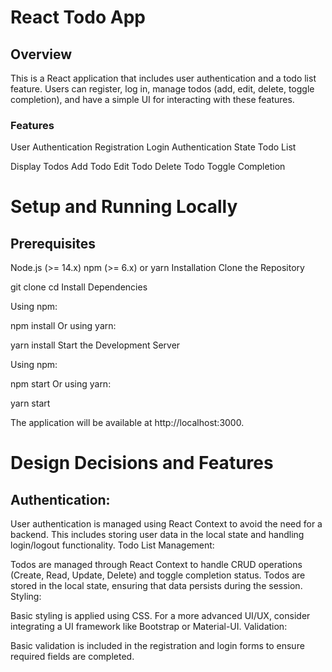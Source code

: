 # React Todo App
## Overview

This is a React application that includes user authentication and a todo list feature. Users can register, log in, manage todos (add, edit, delete, toggle completion), and have a simple UI for interacting with these features.

### Features
User Authentication
Registration
Login
Authentication State
Todo List

Display Todos
Add Todo
Edit Todo
Delete Todo
Toggle Completion

# Setup and Running Locally

## Prerequisites

Node.js (>= 14.x)
npm (>= 6.x) or yarn
Installation
Clone the Repository


git clone <repository-url>
cd <repository-directory>
Install Dependencies

Using npm:

npm install
Or using yarn:

yarn install
Start the Development Server

Using npm:


npm start
Or using yarn:

yarn start

The application will be available at http://localhost:3000.



# Design Decisions and Features

## Authentication:

User authentication is managed using React Context to avoid the need for a backend. This includes storing user data in the local state and handling login/logout functionality.
Todo List Management:

Todos are managed through React Context to handle CRUD operations (Create, Read, Update, Delete) and toggle completion status.
Todos are stored in the local state, ensuring that data persists during the session.
Styling:

Basic styling is applied using CSS. For a more advanced UI/UX, consider integrating a UI framework like Bootstrap or Material-UI.
Validation:

Basic validation is included in the registration and login forms to ensure required fields are completed.
